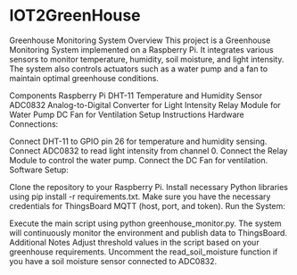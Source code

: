 # IOT2GreenHouse
Greenhouse Monitoring System
Overview
This project is a Greenhouse Monitoring System implemented on a Raspberry Pi. It integrates various sensors to monitor temperature, humidity, soil moisture, and light intensity. The system also controls actuators such as a water pump and a fan to maintain optimal greenhouse conditions.

Components
Raspberry Pi
DHT-11 Temperature and Humidity Sensor
ADC0832 Analog-to-Digital Converter for Light Intensity
Relay Module for Water Pump
DC Fan for Ventilation
Setup Instructions
Hardware Connections:

Connect DHT-11 to GPIO pin 26 for temperature and humidity sensing.
Connect ADC0832 to read light intensity from channel 0.
Connect the Relay Module to control the water pump.
Connect the DC Fan for ventilation.
Software Setup:

Clone the repository to your Raspberry Pi.
Install necessary Python libraries using pip install -r requirements.txt.
Make sure you have the necessary credentials for ThingsBoard MQTT (host, port, and token).
Run the System:

Execute the main script using python greenhouse_monitor.py.
The system will continuously monitor the environment and publish data to ThingsBoard.
Additional Notes
Adjust threshold values in the script based on your greenhouse requirements.
Uncomment the read_soil_moisture function if you have a soil moisture sensor connected to ADC0832.
